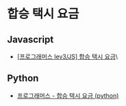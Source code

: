 # 합승 택시 요금

## Javascript

- [[프로그래머스 lev3/JS] 합승 택시 요금](https://velog.io/@wejaan/%ED%94%84%EB%A1%9C%EA%B7%B8%EB%9E%98%EB%A8%B8%EC%8A%A4-lev3JS-%ED%95%A9%EC%8A%B9-%ED%83%9D%EC%8B%9C-%EC%9A%94%EA%B8%88)\

## Python

- [프로그래머스 - 합승 택시 요금 (python)](https://velog.io/@ggb05224/%ED%94%84%EB%A1%9C%EA%B7%B8%EB%9E%98%EB%A8%B8%EC%8A%A4-%ED%95%A9%EC%8A%B9-%ED%83%9D%EC%8B%9C-%EC%9A%94%EA%B8%88-python)
